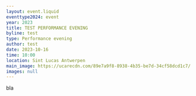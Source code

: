 ```yaml
---
layout: event.liquid
eventtype2024: event
year: 2023
title: TEST PERFORMANCE EVENING
byline: test
type: Performance evening
author: test
date: 2023-10-16
time: 10:00
location: Sint Lucas Antwerpen
main_image: https://ucarecdn.com/89e7a9f8-8938-4b35-be7d-34cf58dcd1c7/
images: null
---
```

bla
